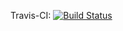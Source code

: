 Travis-CI: [![Build Status](https://travis-ci.org/squirrel-project/squirrel_driver.svg?branch=indigo_dev)](https://travis-ci.org/squirrel-project/squirrel_driver)



